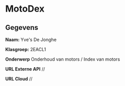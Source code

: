 # MotoDex

## Gegevens

**Naam:** 			Yve's De Jonghe

**Klasgroep:**		2EACL1

**Onderwerp**		Onderhoud van motors / Index van motors

**URL Externe API**	//

**URL Cloud**		//